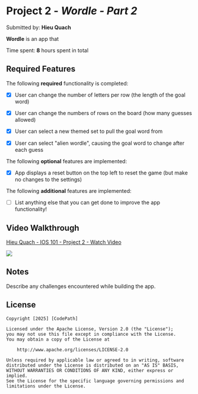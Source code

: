 # Project 2 - *Wordle - Part 2*

Submitted by: **Hieu Quach**

**Wordle** is an app that 

Time spent: **8** hours spent in total

## Required Features

The following **required** functionality is completed:

- [x] User can change the number of letters per row (the length of the goal word)
- [x] User can change the numbers of rows on the board (how many guesses allowed)
- [x] User can select a new themed set to pull the goal word from
- [x] User can select "alien wordle", causing the goal word to change after each guess


The following **optional** features are implemented:

- [x] App displays a reset button on the top left to reset the game (but make no changes to the settings)

The following **additional** features are implemented:

- [ ] List anything else that you can get done to improve the app functionality!

## Video Walkthrough

<div>
    <a href="https://www.loom.com/share/975744dcbb3749f8bc17a95aa12de673">
      <p>Hieu Quach - IOS 101 - Project 2 - Watch Video</p>
    </a>
    <a href="https://www.loom.com/share/975744dcbb3749f8bc17a95aa12de673">
      <img style="max-width:300px;" src="https://cdn.loom.com/sessions/thumbnails/975744dcbb3749f8bc17a95aa12de673-660e537c0a0c419c-full-play.gif">
    </a>
</div>

## Notes

Describe any challenges encountered while building the app.

## License

    Copyright [2025] [CodePath]

    Licensed under the Apache License, Version 2.0 (the "License");
    you may not use this file except in compliance with the License.
    You may obtain a copy of the License at

        http://www.apache.org/licenses/LICENSE-2.0

    Unless required by applicable law or agreed to in writing, software
    distributed under the License is distributed on an "AS IS" BASIS,
    WITHOUT WARRANTIES OR CONDITIONS OF ANY KIND, either express or implied.
    See the License for the specific language governing permissions and
    limitations under the License.
